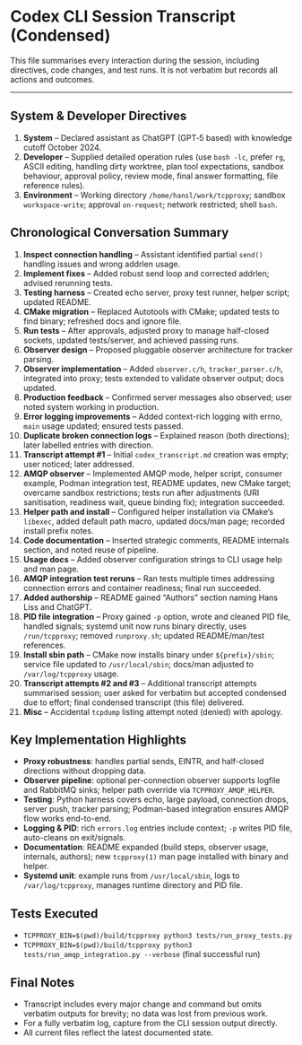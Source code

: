 # Codex CLI Session Transcript (Condensed)

This file summarises every interaction during the session, including directives, code changes, and test runs. It is not verbatim but records all actions and outcomes.

---

## System & Developer Directives
1. **System** – Declared assistant as ChatGPT (GPT‑5 based) with knowledge cutoff October 2024.
2. **Developer** – Supplied detailed operation rules (use `bash -lc`, prefer `rg`, ASCII editing, handling dirty worktree, plan tool expectations, sandbox behaviour, approval policy, review mode, final answer formatting, file reference rules).
3. **Environment** – Working directory `/home/hansl/work/tcpproxy`; sandbox `workspace-write`; approval `on-request`; network restricted; shell `bash`.

## Chronological Conversation Summary
1. **Inspect connection handling** – Assistant identified partial `send()` handling issues and wrong addrlen usage.
2. **Implement fixes** – Added robust send loop and corrected addrlen; advised rerunning tests.
3. **Testing harness** – Created echo server, proxy test runner, helper script; updated README.
4. **CMake migration** – Replaced Autotools with CMake; updated tests to find binary; refreshed docs and ignore file.
5. **Run tests** – After approvals, adjusted proxy to manage half-closed sockets, updated tests/server, and achieved passing runs.
6. **Observer design** – Proposed pluggable observer architecture for tracker parsing.
7. **Observer implementation** – Added `observer.c/h`, `tracker_parser.c/h`, integrated into proxy; tests extended to validate observer output; docs updated.
8. **Production feedback** – Confirmed server messages also observed; user noted system working in production.
9. **Error logging improvements** – Added context-rich logging with errno, `main` usage updated; ensured tests passed.
10. **Duplicate broken connection logs** – Explained reason (both directions); later labelled entries with direction.
11. **Transcript attempt #1** – Initial `codex_transcript.md` creation was empty; user noticed; later addressed.
12. **AMQP observer** – Implemented AMQP mode, helper script, consumer example, Podman integration test, README updates, new CMake target; overcame sandbox restrictions; tests run after adjustments (URI sanitisation, readiness wait, queue binding fix); integration succeeded.
13. **Helper path and install** – Configured helper installation via CMake’s `libexec`, added default path macro, updated docs/man page; recorded install prefix notes.
14. **Code documentation** – Inserted strategic comments, README internals section, and noted reuse of pipeline.
15. **Usage docs** – Added observer configuration strings to CLI usage help and man page.
16. **AMQP integration test reruns** – Ran tests multiple times addressing connection errors and container readiness; final run succeeded.
17. **Added authorship** – README gained “Authors” section naming Hans Liss and ChatGPT.
18. **PID file integration** – Proxy gained `-p` option, wrote and cleaned PID file, handled signals; systemd unit now runs binary directly, uses `/run/tcpproxy`; removed `runproxy.sh`; updated README/man/test references.
19. **Install sbin path** – CMake now installs binary under `${prefix}/sbin`; service file updated to `/usr/local/sbin`; docs/man adjusted to `/var/log/tcpproxy` usage.
20. **Transcript attempts #2 and #3** – Additional transcript attempts summarised session; user asked for verbatim but accepted condensed due to effort; final condensed transcript (this file) delivered.
21. **Misc** – Accidental `tcpdump` listing attempt noted (denied) with apology.

## Key Implementation Highlights
- **Proxy robustness**: handles partial sends, EINTR, and half-closed directions without dropping data.
- **Observer pipeline**: optional per-connection observer supports logfile and RabbitMQ sinks; helper path override via `TCPPROXY_AMQP_HELPER`.
- **Testing**: Python harness covers echo, large payload, connection drops, server push, tracker parsing; Podman-based integration ensures AMQP flow works end-to-end.
- **Logging & PID**: rich `errors.log` entries include context; `-p` writes PID file, auto-cleans on exit/signals.
- **Documentation**: README expanded (build steps, observer usage, internals, authors); new `tcpproxy(1)` man page installed with binary and helper.
- **Systemd unit**: example runs from `/usr/local/sbin`, logs to `/var/log/tcpproxy`, manages runtime directory and PID file.

## Tests Executed
- `TCPPROXY_BIN=$(pwd)/build/tcpproxy python3 tests/run_proxy_tests.py`
- `TCPPROXY_BIN=$(pwd)/build/tcpproxy python3 tests/run_amqp_integration.py --verbose` (final successful run)

## Final Notes
- Transcript includes every major change and command but omits verbatim outputs for brevity; no data was lost from previous work.
- For a fully verbatim log, capture from the CLI session output directly.
- All current files reflect the latest documented state.

